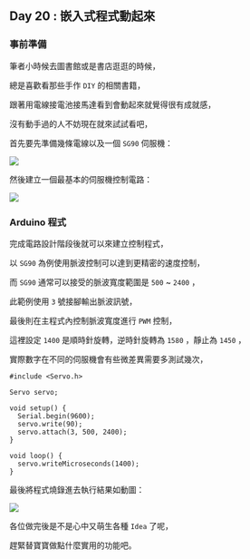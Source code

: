 ## Day 20 : 嵌入式程式動起來

### 事前準備

筆者小時候去圖書館或是書店逛逛的時候，

總是喜歡看那些手作 `DIY` 的相關書籍，

跟著用電線接電池接馬達看到會動起來就覺得很有成就感，

沒有動手過的人不妨現在就來試試看吧，

首先要先準備幾條電線以及一個 `SG90` 伺服機：

![](https://i.imgur.com/asixLk1.jpg)

然後建立一個最基本的伺服機控制電路：

![](https://i.imgur.com/pyJUhsK.png)

### Arduino 程式

完成電路設計階段後就可以來建立控制程式，

以 `SG90` 為例使用脈波控制可以達到更精密的速度控制，

而 `SG90` 通常可以接受的脈波寬度範圍是 `500` ~ `2400` ，

此範例使用 `3` 號接腳輸出脈波訊號，

最後則在主程式內控制脈波寬度進行 `PWM` 控制，

這裡設定 `1400` 是順時針旋轉，逆時針旋轉為 `1580` ，靜止為 `1450` ，

實際數字在不同的伺服機會有些微差異需要多測試幾次，

```cpp=
#include <Servo.h>

Servo servo;

void setup() {
  Serial.begin(9600);
  servo.write(90);
  servo.attach(3, 500, 2400);
}

void loop() {
  servo.writeMicroseconds(1400);
}
```

最後將程式燒錄進去執行結果如動圖：

![](https://i.imgur.com/913XG2N.gif)

各位做完後是不是心中又萌生各種 `Idea` 了呢，

趕緊替寶寶做點什麼實用的功能吧。